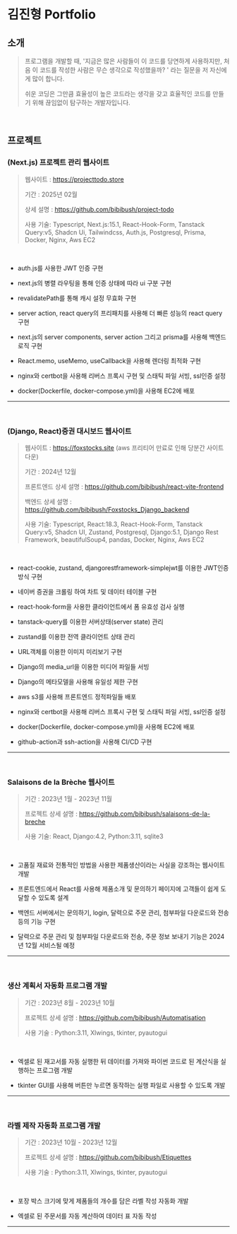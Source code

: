 # 김진형 Portfolio

## 소개
>프로그램을 개발할 때, '지금은 많은 사람들이 이 코드를 당연하게 사용하지만, 처음 이 코드를 작성한 사람은 무슨 생각으로 작성했을까? '
> 라는 질문을 저 자신에게 많이 합니다.
> 
> 쉬운 코딩은 그만큼 효율성이 높은 코드라는 생각을 갖고 효율적인 코드를 만들기 위해 끊임없이 탐구하는 개발자입니다.

<br />

## 프로젝트

### (Next.js) 프로젝트 관리 웹사이트

> 웹사이트 : https://projecttodo.store
>
> 
> 기간 : 2025년 02월
>
> 상세 설명 : https://github.com/bibibush/project-todo
>
> 사용 기술: Typescript, Next.js:15.1, React-Hook-Form, Tanstack Query:v5, Shadcn Ui, Tailwindcss, Auth.js, Postgresql, Prisma,
> Docker, Nginx, Aws EC2

<br />

- auth.js를 사용한 JWT 인증 구현
  
- next.js의 병렬 라우팅을 통해 인증 상태에 따라 ui 구분 구현
  
- revalidatePath를 통해 캐시 설정 무효화 구현
  
- server action, react query의 프리패치를 사용해 더 빠른 성능의 react query 구현
  
- next.js의 server components, server action 그리고 prisma를 사용해 백엔드 로직 구현
  
- React.memo, useMemo, useCallback을 사용해 렌더링 최적화 구현
  
- nginx와 certbot을 사용해 리버스 프록시 구현 및 스태틱 파일 서빙, ssl인증 설정

- docker(Dockerfile, docker-compose.yml)을 사용해 EC2에 배포

---
<br />

### (Django, React)증권 대시보드 웹사이트

> 웹사이트 : https://foxstocks.site (aws 프리티어 만료로 인해 당분간 사이트 다운)
> 
> 
> 기간 : 2024년 12월
> 
> 프론트엔드 상세 설명 : https://github.com/bibibush/react-vite-frontend
> 
> 백엔드 상세 설명 : https://github.com/bibibush/Foxstocks_Django_backend
> 
> 사용 기술: Typescript, React:18.3, React-Hook-Form, Tanstack Query:v5, Shadcn UI, Zustand, Postgresql, Django:5.1,
> Django Rest Framework, beautifulSoup4, pandas, Docker, Nginx, Aws EC2

<br />

- react-cookie, zustand, djangorestframework-simplejwt를 이용한 JWT인증방식 구현

- 네이버 증권을 크롤링 하여 차트 및 데이터 테이블 구현

- react-hook-form을 사용한 클라이언트에서 폼 유효성 검사 실행

- tanstack-query를 이용한 서버상태(server state) 관리

- zustand를 이용한 전역 클라이언트 상태 관리

- URL객체를 이용한 이미지 미리보기 구현

- Django의 media_url을 이용한 미디어 파일들 서빙

- Django의 메타모델을 사용해 유일성 제한 구현

- aws s3를 사용해 프론트엔드 정적파일들 배포

- nginx와 certbot을 사용해 리버스 프록시 구현 및 스태틱 파일 서빙, ssl인증 설정

- docker(Dockerfile, docker-compose.yml)을 사용해 EC2에 배포

- github-action과 ssh-action을 사용해 CI/CD 구현

---
<br />

### Salaisons de la Brèche 웹사이트

> 기간 : 2023년 1월 - 2023년 11월
>
> 
> 프로젝트 상세 설명 : https://github.com/bibibush/salaisons-de-la-breche
> 
>
> 사용 기술: React, Django:4.2, Python:3.11, sqlite3

<br />

- 고품질 재료와 전통적인 방법을 사용한 제품생산이라는 사실을 강조하는 웹사이트 개발


- 프론트엔드에서 React를 사용해 제품소개 및 문의하기 페이지에 고객들이
쉽게 도달할 수 있도록 설계


- 백엔드 서버에서는 문의하기, login, 달력으로 주문 관리, 첨부파일
다운로드와 전송 등의 기능 구현


- 달력으로 주문 관리 및 첨부파일 다운로드와 전송, 주문 정보 보내기 기능은
2024년 12월 서비스될 예정

---
<br />

### 생산 계획서 자동화 프로그램 개발

> 기간 : 2023년 8월 - 2023년 10월
>
> 
> 프로젝트 상세 설명 : https://github.com/bibibush/Automatisation
>
>
> 사용 기술 : Python:3.11, Xlwings, tkinter, pyautogui

<br />

- 엑셀로 된 재고서를 자동 실행한 뒤 데이터를 가져와 파이썬 코드로 된 계산식을 실행하는
프로그램 개발


- tkinter GUI를 사용해 버튼만 누르면 동작하는 실행 파일로 사용할 수 있도록 개발

---
<br />

### 라벨 제작 자동화 프로그램 개발

> 기간 : 2023년 10월 - 2023년 12월
>
> 
> 프로젝트 상세 설명 : https://github.com/bibibush/Etiquettes
>
>
> 사용 기술 : Python:3.11, Xlwings, tkinter, pyautogui

<br />

- 포장 박스 크기에 맞게 제품들의 개수를 담은 라벨 작성 자동화 개발


- 엑셀로 된 주문서를 자동 계산하여 데이터 표 자동 작성

---
